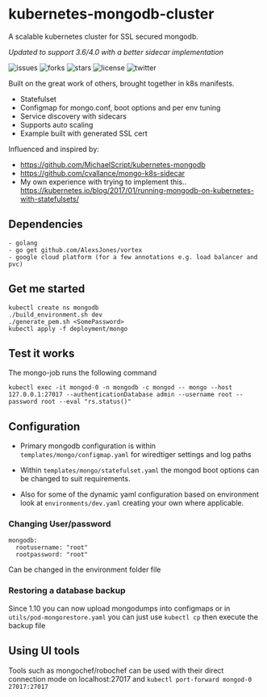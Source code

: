 # kubernetes-mongodb-cluster

A scalable kubernetes cluster for SSL secured mongodb.

*Updated to support 3.6/4.0 with a better sidecar implementation*

![issues](https://img.shields.io/github/issues/AlexsJones/kubernetes-mongodb-cluster.svg)
![forks](https://img.shields.io/github/forks/AlexsJones/kubernetes-mongodb-cluster.svg)
![stars](https://img.shields.io/github/stars/AlexsJones/kubernetes-mongodb-cluster.svg)
![license](https://img.shields.io/github/license/AlexsJones/kubernetes-mongodb-cluster.svg)
![twitter](https://img.shields.io/twitter/url/https/github.com/AlexsJones/kubernetes-mongodb-cluster.svg?style=social)


Built on the great work of others, brought together in k8s manifests.

- Statefulset
- Configmap for mongo.conf, boot options and per env tuning
- Service discovery with sidecars
- Supports auto scaling
- Example built with generated SSL cert

Influenced and inspired by:
- https://github.com/MichaelScript/kubernetes-mongodb
- https://github.com/cvallance/mongo-k8s-sidecar
- My own experience with trying to implement this.. https://kubernetes.io/blog/2017/01/running-mongodb-on-kubernetes-with-statefulsets/

## Dependencies

```
- golang
- go get github.com/AlexsJones/vortex
- google cloud platform (for a few annotations e.g. load balancer and pvc)
```
## Get me started

```
kubectl create ns mongodb
./build_environment.sh dev
./generate_pem.sh <SomePassword>
kubectl apply -f deployment/mongo
```

## Test it works

The mongo-job runs the following command

```
kubectl exec -it mongod-0 -n mongodb -c mongod -- mongo --host 127.0.0.1:27017 --authenticationDatabase admin --username root --password root --eval "rs.status()"
```


## Configuration
- Primary mongodb configuration is within `templates/mongo/configmap.yaml` for wiredtiger settings and log paths

- Within `templates/mongo/statefulset.yaml` the mongod boot options can be changed to suit requirements.

- Also for some of the dynamic yaml configuration based on environment look at `environments/dev.yaml` creating your own where applicable.


### Changing User/password

```
mongodb:
  rootusername: "root"
  rootpassword: "root"
```

Can be changed in the environment folder file


### Restoring a database backup

Since 1.10 you can now upload mongodumps into configmaps or in `utils/pod-mongorestore.yaml` you can just use `kubectl cp`
then execute the backup file


## Using UI tools

Tools such as mongochef/robochef can be used with their direct connection mode on localhost:27017 and
`kubectl port-forward mongod-0 27017:27017`
